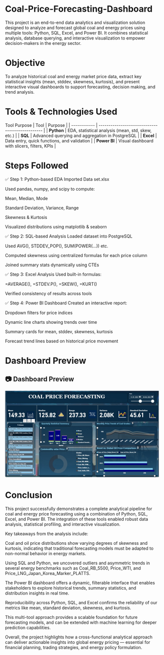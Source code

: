 # Coal-Price-Forecasting-Dashboard

This project is an end-to-end data analytics and visualization solution designed to analyze and forecast global coal and energy prices using multiple tools: Python, SQL, Excel, and Power BI.
It combines statistical analysis, database querying, and interactive visualization to empower decision-makers in the energy sector.

# Objective
To analyze historical coal and energy market price data, extract key statistical insights (mean, stddev, skewness, kurtosis), and present interactive visual dashboards to support forecasting, decision making, and trend analysis.

# Tools & Technologies Used
Tool	Purpose
| Tool         | Purpose                                           |
| ------------ | ------------------------------------------------- |
| **Python**   | EDA, statistical analysis (mean, std, skew, etc.) |
| **SQL**      | Advanced querying and aggregation in PostgreSQL   |
| **Excel**    | Data entry, quick functions, and validation       |
| **Power BI** | Visual dashboard with slicers, filters, KPIs      |

# Steps Followed
✅ Step 1: Python-based EDA
Imported Data set.xlsx

Used pandas, numpy, and scipy to compute:

Mean, Median, Mode

Standard Deviation, Variance, Range

Skewness & Kurtosis

Visualized distributions using matplotlib & seaborn

✅ Step 2: SQL-based Analysis
Loaded dataset into PostgreSQL

Used AVG(), STDDEV_POP(), SUM(POWER(...)) etc.

Computed skewness using centralized formulas for each price column

Joined summary stats dynamically using CTEs

✅ Step 3: Excel Analysis
Used built-in formulas:

=AVERAGE(), =STDEV.P(), =SKEW(), =KURT()

Verified consistency of results across tools

✅ Step 4: Power BI Dashboard
Created an interactive report:

Dropdown filters for price indices

Dynamic line charts showing trends over time

Summary cards for mean, stddev, skewness, kurtosis

Forecast trend lines based on historical price movement

# Dashboard Preview

   ## 📷 Dashboard Preview

![Dashboard Preview](https://github.com/Krishkhattar03/Coal-Price-Forecasting-Dashboard/blob/main/screenshot.jpg)

 
 
 
 # Conclusion
 
This project successfully demonstrates a complete analytical pipeline for coal and energy price forecasting using a combination of Python, SQL, Excel, and Power BI. The integration of these tools enabled robust data analysis, statistical profiling, and interactive visualization.

Key takeaways from the analysis include:

 Coal and oil price distributions show varying degrees of skewness and kurtosis, indicating that traditional forecasting models must be adapted to non-normal behavior in energy markets.

Using SQL and Python, we uncovered outliers and asymmetric trends in several energy benchmarks such as Coal_RB_5500, Price_WTI, and Price_LNG_Japan_Korea_Marker_PLATTS.

The Power BI dashboard offers a dynamic, filterable interface that enables stakeholders to explore historical trends, summary statistics, and distribution insights in real time.

Reproducibility across Python, SQL, and Excel confirms the reliability of our metrics like mean, standard deviation, skewness, and kurtosis.

This multi-tool approach provides a scalable foundation for future forecasting models, and can be extended with machine learning for deeper prediction capabilities.

Overall, the project highlights how a cross-functional analytical approach can deliver actionable insights into global energy pricing — essential for financial planning, trading strategies, and energy policy formulation.

